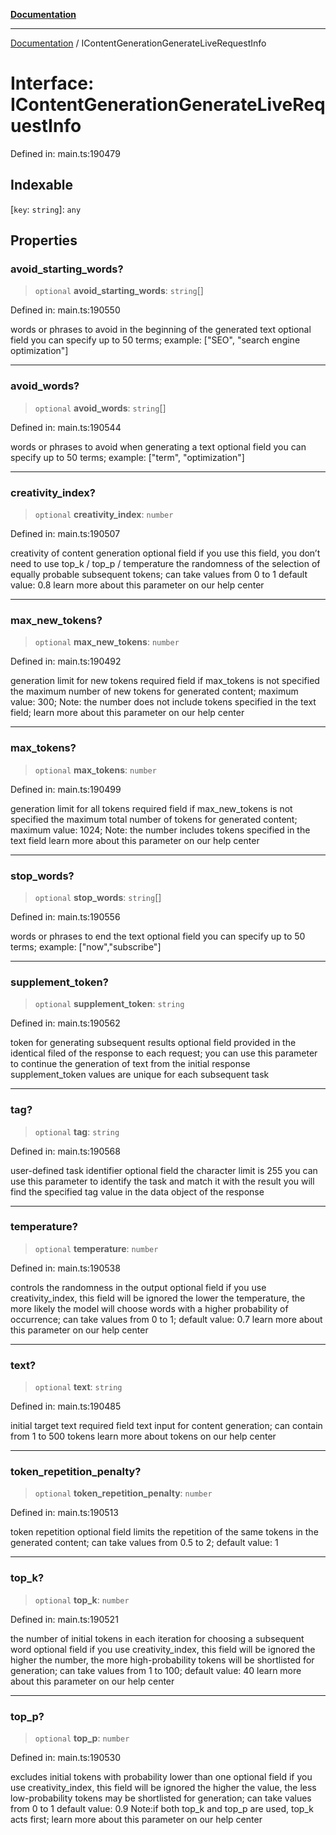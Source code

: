 [**Documentation**](../README.md)

***

[Documentation](../README.md) / IContentGenerationGenerateLiveRequestInfo

# Interface: IContentGenerationGenerateLiveRequestInfo

Defined in: main.ts:190479

## Indexable

\[`key`: `string`\]: `any`

## Properties

### avoid\_starting\_words?

> `optional` **avoid\_starting\_words**: `string`[]

Defined in: main.ts:190550

words or phrases to avoid in the beginning of the generated text
optional field
you can specify up to 50 terms;
example:
["SEO", "search engine optimization"]

***

### avoid\_words?

> `optional` **avoid\_words**: `string`[]

Defined in: main.ts:190544

words or phrases to avoid when generating a text
optional field
you can specify up to 50 terms;
example:
["term", "optimization"]

***

### creativity\_index?

> `optional` **creativity\_index**: `number`

Defined in: main.ts:190507

creativity of content generation
optional field
if you use this field, you don’t need to use top_k / top_p / temperature
the randomness of the selection of equally probable subsequent tokens;
can take values from 0 to 1
default value: 0.8
learn more about this parameter on our help center

***

### max\_new\_tokens?

> `optional` **max\_new\_tokens**: `number`

Defined in: main.ts:190492

generation limit for new tokens
required field if max_tokens is not specified
the maximum number of new tokens for generated content;
maximum value: 300;
Note: the number does not include tokens specified in the text field;
learn more about this parameter on our help center

***

### max\_tokens?

> `optional` **max\_tokens**: `number`

Defined in: main.ts:190499

generation limit for all tokens
required field if max_new_tokens is not specified
the maximum total number of tokens for generated content;
maximum value: 1024;
Note: the number includes tokens specified in the text field
learn more about this parameter on our help center

***

### stop\_words?

> `optional` **stop\_words**: `string`[]

Defined in: main.ts:190556

words or phrases to end the text
optional field
you can specify up to 50 terms;
example:
["now","subscribe"]

***

### supplement\_token?

> `optional` **supplement\_token**: `string`

Defined in: main.ts:190562

token for generating subsequent results
optional field
provided in the identical filed of the response to each request;
you can use this parameter to continue the generation of text from the initial response
supplement_token values are unique for each subsequent task

***

### tag?

> `optional` **tag**: `string`

Defined in: main.ts:190568

user-defined task identifier
optional field
the character limit is 255
you can use this parameter to identify the task and match it with the result
you will find the specified tag value in the data object of the response

***

### temperature?

> `optional` **temperature**: `number`

Defined in: main.ts:190538

controls the randomness in the output
optional field
if you use creativity_index, this field will be ignored
the lower the temperature, the more likely the model will choose words with a higher probability of occurrence;
can take values from 0 to 1;
default value: 0.7
learn more about this parameter on our help center

***

### text?

> `optional` **text**: `string`

Defined in: main.ts:190485

initial target text
required field
text input for content generation;
can contain from 1 to 500 tokens
learn more about tokens on our help center

***

### token\_repetition\_penalty?

> `optional` **token\_repetition\_penalty**: `number`

Defined in: main.ts:190513

token repetition
optional field
limits the repetition of the same tokens in the generated content;
can take values from 0.5 to 2;
default value: 1

***

### top\_k?

> `optional` **top\_k**: `number`

Defined in: main.ts:190521

the number of initial tokens in each iteration for choosing a subsequent word
optional field
if you use creativity_index, this field will be ignored
the higher the number, the more high-probability tokens will be shortlisted for generation;
can take values from 1 to 100;
default value: 40
learn more about this parameter on our help center

***

### top\_p?

> `optional` **top\_p**: `number`

Defined in: main.ts:190530

excludes initial tokens with probability lower than one
optional field
if you use creativity_index, this field will be ignored
the higher the value, the less low-probability tokens may be shortlisted for generation;
can take values from 0 to 1
default value: 0.9
Note:if both top_k and top_p are used, top_k acts first;
learn more about this parameter on our help center
